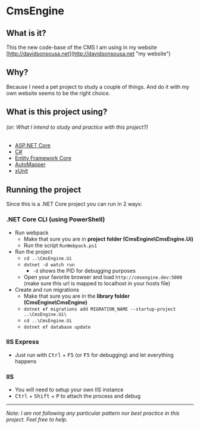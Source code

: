 # CmsEngine
## What is it?
This the new code-base of the CMS I am using in my website [http://davidsonsousa.net](http://davidsonsousa.net "my website")

## Why?
Because I need a pet project to study a couple of things. And do it with my own website seems to be the right choice.

## What is this project using?
###### (or: _What I intend to study and practice with this project?_)
* [ASP.NET Core](https://docs.microsoft.com/en-us/aspnet/core/)
* [C#](https://www.microsoft.com/net/tutorials/csharp/getting-started)
* [Entity Framework Core](https://docs.microsoft.com/en-us/ef/core/)
* [AutoMapper](http://automapper.org/)
* [xUnit](https://xunit.github.io/)

## Running the project
Since this is a .NET Core project you can run in 2 ways:

### .NET Core CLI (using PowerShell)
- Run webpack
  - Make that sure you are in **project folder (CmsEngine\CmsEngine.Ui)**
  -  Run the script `RunWebpack.ps1`
- Run the project
  - `cd ..\CmsEngine.Ui`
  - `dotnet -d watch run`
    - `-d` shows the PID for debugging purposes
  - Open your favorite browser and load `http://cmsengine.dev:5000` (make sure this url is mapped to localhost in your hosts file)
- Create and run migrations
  - Make that sure you are in the **library folder (CmsEngine\CmsEngine)**
  - `dotnet ef migrations add MIGRATION_NAME --startup-project ..\CmsEngine.Ui\`
  - `cd ..\CmsEngine.Ui`
  - `dotnet ef database update`

### IIS Express
- Just run with <kbd>Ctrl</kbd> + <kbd>F5</kbd> (or <kbd>F5</kbd> for debugging) and let everything happens

### IIS
- You will need to setup your own IIS instance
- <kbd>Ctrl</kbd> + <kbd>Shift</kbd> + <kbd>P</kbd> to attach the process and debug

---

_Note: I am not following any particular pattern nor best practice in this project. Feel free to help._
